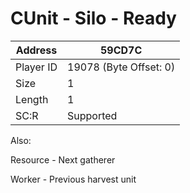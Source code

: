 #  CUnit - Silo - Ready
Address   | 59CD7C
----------|-------------
Player ID | 19078 (Byte Offset: 0)
Size 	  | 1
Length 	  | 1
SC:R      | Supported

Also:
Resource - Next gatherer
Worker - Previous harvest unit
